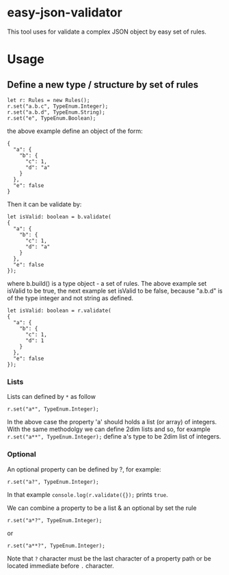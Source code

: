 # easy-json-validator
This tool uses for validate a complex JSON object by easy set of rules.

# Usage
## Define a new type / structure by set of rules
```
let r: Rules = new Rules();
r.set("a.b.c", TypeEnum.Integer);
r.set("a.b.d", TypeEnum.String);
r.set("e", TypeEnum.Boolean);
```
the above example define an object of the form:
```
{
  "a": {
    "b": {
      "c": 1, 
      "d": "a"
    }
  },
  "e": false
}
```

Then it can be validate by:
```
let isValid: boolean = b.validate(
{
  "a": {
    "b": {
      "c": 1, 
      "d": "a"
    }
  },
  "e": false
});
```
where b.build() is a type object - a set of rules. The above example set isValid to be true, the next example
set isValid to be false, because "a.b.d" is of the type integer and not string as defined.
```
let isValid: boolean = r.validate(
{
  "a": {
    "b": {
      "c": 1, 
      "d": 1
    }
  },
  "e": false
});
```
### Lists
Lists can defined by ```*``` as follow
```
r.set("a*", TypeEnum.Integer);
```
In the above case the property 'a' should holds a list (or array) of integers. With the same methodolgy
we can define 2dim lists and so, for example
```r.set("a**", TypeEnum.Integer);```
define a's type to be 2dim list of integers.

### Optional
An optional property can be defined by ?, for example:
```
r.set("a?", TypeEnum.Integer);
```
In that example 
```console.log(r.validate({});``` prints ```true```.

We can combine a property to be a list & an optional by set the rule
```
r.set("a*?", TypeEnum.Integer);
```
or
```
r.set("a**?", TypeEnum.Integer);
```
Note that ```?``` character must be the last character of a property path or be located immediate
before ```.``` character.
